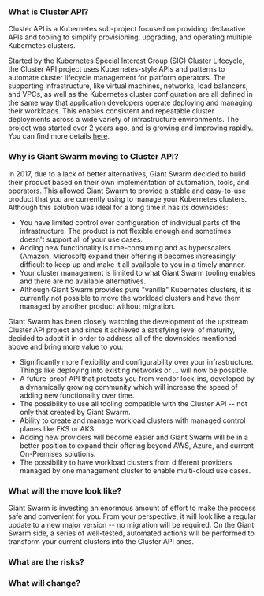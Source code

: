 ### What is Cluster API?

Cluster API is a Kubernetes sub-project focused on providing declarative APIs and tooling to simplify provisioning, upgrading, and operating multiple Kubernetes clusters.

Started by the Kubernetes Special Interest Group (SIG) Cluster Lifecycle, the Cluster API project uses Kubernetes-style APIs and patterns to automate cluster lifecycle management for platform operators. The supporting infrastructure, like virtual machines, networks, load balancers, and VPCs, as well as the Kubernetes cluster configuration are all defined in the same way that application developers operate deploying and managing their workloads. This enables consistent and repeatable cluster deployments across a wide variety of infrastructure environments. The project was started over 2 years ago, and is growing and improving rapidly. You can find more details [here](https://cluster-api.sigs.k8s.io/).

### Why is Giant Swarm moving to Cluster API?

In 2017, due to a lack of better alternatives, Giant Swarm decided to build their product based on their own implementation of automation, tools, and operators. This allowed Giant Swarm to provide a stable and easy-to-use product that you are currently using to manage your Kubernetes clusters. Although this solution was ideal for a long time it has its downsides:
- You have limited control over configuration of individual parts of the infrastructure. The product is not flexible enough and sometimes doesn't support all of your use cases.
- Adding new functionality is time-consuming and as hyperscalers (Amazon, Microsoft) expand their offering it becomes increasingly difficult to keep up and make it all available to you in a timely manner.
- Your cluster management is limited to what Giant Swarm tooling enables and there are no available alternatives.
- Although Giant Swarm provides pure "vanilla" Kubernetes clusters, it is currently not possible to move the workload clusters and have them managed by another product without migration. 

Giant Swarm has been closely watching the development of the upstream Cluster API project and since it achieved a satisfying level of maturity, decided to adopt it in order to address all of the downsides mentioned above and bring more value to you:
- Significantly more flexibility and configurability over your infrastructure. Things like deploying into existing networks or ... will now be possible.
- A future-proof API that protects you from vendor lock-ins, developed by a dynamically growing community which will increase the speed of adding new functionality over time.
- The possibility to use all tooling compatible with the Cluster API -- not only that created by Giant Swarm.
- Ability to create and manage workload clusters with managed control planes like EKS or AKS.
- Adding new providers will become easier and Giant Swarm will be in a better position to expand their offering beyond AWS, Azure, and current On-Premises solutions.
- The possibility to have workload clusters from different providers managed by one management cluster to enable multi-cloud use cases.

### What will the move look like?

Giant Swarm is investing an enormous amount of effort to make the process safe and convenient for you. From your perspective, it will look like a regular update to a new major version -- no migration will be required. On the Giant Swarm side, a series of well-tested, automated actions will be performed to transform your current clusters into the Cluster API ones.

### What are the risks?

### What will change?
